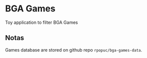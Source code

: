 # BGA Games

Toy application to filter BGA Games

## Notas

Games database are stored on github repo `rpopuc/bga-games-data`.
